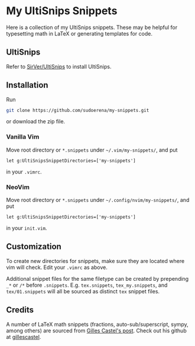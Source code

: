 # My UltiSnips Snippets
Here is a collection of my UltiSnips snippets.
These may be helpful for typesetting math in LaTeX or generating templates for code.

## UltiSnips
Refer to [SirVer/UltiSnips](https://github.com/sirver/UltiSnips) to install UltiSnips.

## Installation
Run
```bash
git clone https://github.com/sudoerena/my-snippets.git
```
or download the zip file.

### Vanilla Vim
Move root directory or `*.snippets` under `~/.vim/my-snippets/`, and put 
```vim
let g:UltiSnipsSnippetDirectories=['my-snippets']
```
in your `.vimrc`. 

### NeoVim
Move root directory or `*.snippets` under `~/.config/nvim/my-snippets/`, and put 
```vim
let g:UltiSnipsSnippetDirectories=['my-snippets']
```
in your `init.vim`. 

## Customization
To create new directories for snippets, make sure they are located where vim will check.
Edit your `.vimrc` as above.

Additional snippet files for the same filetype can be created by prepending `_*` or `/*` before `.snippets`.
E.g. `tex.snippets`, `tex_my.snippets`, and `tex/01.snippets` will all be sourced as distinct `tex` snippet files.

## Credits
A number of LaTeX math snippets (fractions, auto-sub/superscript, sympy, among others) are sourced from [Gilles Castel's post](https://castel.dev/post/lecture-notes-1/).
Check out his github at [gillescastel](https://github.com/gillescastel).

